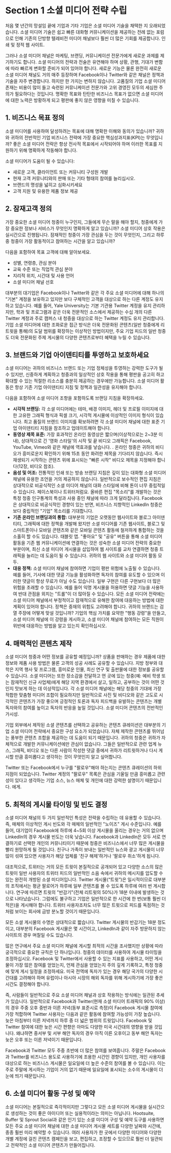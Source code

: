 # Section 1 소셜 미디어 전략 수립

처음 몇 년간의 망설임 끝에 기업과 기타 기업은 소셜 미디어 기술을 채택한 지 오래되었습니다. 소셜 미디어 기술은 쉽고 빠른 대화형 커뮤니케이션을 제공하는 전례 없는 포럼으로 인해 기존의 단방향 텔레비전 미디어 채널보다 훨씬 더 많은 기회를 제공합니다. 인쇄 및 정적 웹 사이트.

그러나 소셜 미디어 채널은 마케팅, 브랜딩, 커뮤니케이션 전문가에게 새로운 과제를 제기하기도 합니다. 소셜 미디어의 전략과 전술은 유연해야 하며 상황, 관행, 기대가 변함에 따라 빠르게 변화할 준비가 되어 있어야 합니다. 새로운 기능은 물론 완전히 새로운 소셜 미디어 채널도 거의 매주 등장하며 Facebook이나 Twitter와 같은 채널은 정책과 기술을 자주 변경합니다. 하지만 한 가지는 변하지 않습니다. 고품질의 기업 소셜 미디어 존재는 비용이 많이 들고 숙련된 커뮤니케이션 전문가와 고위 경영진 모두의 세심한 주의가 필요하다는 것입니다. 명확한 목표와 탄탄한 비즈니스 목표가 없으면 소셜 미디어에 대한 노력은 방황하게 되고 평판에 좋지 않은 영향을 미칠 수 있습니다.

## 1. 비즈니스 목표 정의

소셜 미디어를 사용하여 달성하려는 목표에 대해 명확한 이해와 동의가 있습니까? 귀하와 귀하의 전반적인 기업 비즈니스 전략에 가장 중요한 핵심성과지표(KPI)는 무엇입니까? 좋은 소셜 미디어 전략은 항상 전사적 목표에서 시작되어야 하며 이러한 목표를 지원하기 위해 명확하게 작동해야 합니다.

소셜 미디어가 도움이 될 수 있습니다:

- 새로운 고객, 클라이언트 또는 커뮤니티 구성원 개발
- 현재 고객 커뮤니티와의 판매 또는 기타 형태의 참여를 늘리십시오.
- 브랜드의 명성을 넓히고 심화시키세요
- 고객 지원 및 유용한 제품 정보 제공

## 2. 잠재고객 정의

가장 중요한 소셜 미디어 청중이 누구인지, 그들에게 무슨 말을 해야 할지, 청중에게 가장 중요한 정보나 서비스가 무엇인지 명확하게 알고 있습니까? 소셜 미디어 상호 작용은 실시간으로 진행됩니다. 잠재적인 청중이 가장 관심을 두는 것이 무엇인지, 그리고 하루 중 청중이 가장 활동적이고 참여하는 시간을 알고 있습니까?

다음을 포함하여 목표 고객에 대해 알아보세요.

- 성별, 연령층, 관심 분야
- 교육 수준 또는 직업적 관심 분야
- 지리적 위치, 시간대 및 사용 언어
- 소셜 미디어 채널 선호

대부분의 대기업은 Facebook이나 Twitter와 같은 각 주요 소셜 미디어에 대해 하나의 "기본" 계정을 보유하고 있지만 보다 구체적인 고객을 대상으로 하는 다른 계정도 유지하고 있습니다. 예를 들어, Yale University는 기본 기관용 Twitter 계정을 유지 관리하지만, 학과 및 프로그램과 같은 더욱 전문적인 소스에서 제공하는 수십 개의 다른 Twitter 계정과 주로 캠퍼스 내 청중을 대상으로 하는 Twitter 계정도 유지 관리합니다. 기업 소셜 미디어에 대한 조화로운 접근 방식은 더욱 전문화된 콘텐츠(일반 청중에게 리트윗을 통해)의 도달 범위를 확장하는 이상적인 방법이지만, 주요 기업 피드의 일반 청중도 더욱 전문화된 주제 게시물의 다양한 콘텐츠로부터 혜택을 누릴 수 있습니다.

## 3. 브랜드와 기업 아이덴티티를 투영하고 보호하세요

소셜 미디어는 귀하의 비즈니스 브랜드 또는 기업 정체성을 투영하는 강력한 도구가 될 수 있지만, 신중하게 계획하고 청중과의 일상적인 상호 작용을 통해 평판을 공고히 하고 확대할 수 있는 적절한 리소스를 충분히 제공하는 경우에만 가능합니다. 소셜 미디어 활동은 항상 기존 기업 아이덴티티 지침 및 정책과 일관성을 유지해야 합니다.

다음을 포함하여 소셜 미디어 조항을 포함하도록 브랜딩 지침을 확장하세요.

- **시각적 브랜딩:** 각 소셜 미디어에는 테마, 배경 이미지, 헤더 및 프로필 이미지에 대한 고유한 그래픽 형식과 픽셀 크기, 시각적 게시물에 이상적인 이미지 형식이 있습니다. 최고 품질의 브랜드 이미지를 확보하려면 각 소셜 미디어 채널에 대한 표준 기업 아이덴티티 지침을 참조하고 업데이트해야 합니다.
- **동영상 제목 표준:** 가장 효과적인 온라인 동영상은 짧으며(이상적으로는 2~3분 이내), 상대적으로 긴 '영화 스타일'의 시작 및 끝 비디오 그래픽은 Facebook, YouTube, Vimeo와 같은 채널에 역효과를 낳습니다. . 온라인 청중은 귀하의 비디오가 흥미로운지 확인하기 위해 15초 동안 화려한 제목을 기다리지 않습니다. 즉시 재생되기 시작하는 콘텐츠 위에 표시되는 "빠른 시작" 비디오 제목을 지정해야 합니다(12장, 비디오 참조).
- **음성 및 어조:** 전통적인 인쇄 또는 방송 브랜딩 지침은 깊이 있는 대화형 소셜 미디어 채널에 유용한 조언을 거의 제공하지 않습니다. 일반적으로 보수적인 편집 지침은 상대적으로 비공식적인 소셜 미디어 채널의 대화 스타일에 비해 톤이 너무 중립적일 수 있습니다. 페이스북이나 트위터처럼요. 올바른 편집 "목소리"를 개발하는 것은 특정 청중 인구통계의 특성과 사용 중인 채널에 따라 크게 달라집니다. Facebook은 상대적으로 비공식적인 경향이 있는 반면, 비즈니스 지향적인 LinkedIn 청중은 보다 중립적인 "기업" 목소리를 기대합니다.
- **기존 온라인 브랜딩과의 통합:** 대부분의 기업은 오랫동안 웹사이트와 블로그 아이덴티티, 그래픽에 대한 정책을 개발해 왔지만 소셜 미디어를 기존 웹사이트, 블로그 및 스마트폰이나 모바일 콘텐츠와 같은 모바일 콘텐츠 활동에 철저하게 통합하는 것을 소홀히 할 수도 있습니다. 태블릿 앱. "좋아요" 및 "공유" 버튼을 통해 소셜 미디어 활동을 기존 웹 커뮤니케이션에 연결하는 것은 성숙한 소셜 미디어 전략의 중요한 부분이며, 최신 소셜 미디어 게시물을 삽입하여 웹 사이트를 교차 연결하면 청중 트래픽을 늘리는 데 도움이 될 수 있습니다. 귀하의 웹 사이트와 소셜 미디어 활동 모두.
- **대응 정책:** 소셜 미디어 채널에 참여하면 기업이 평판 위험에 노출될 수 있습니다. 예를 들어, 기사에 대한 댓글 기능을 활성화하면 독자의 참여를 유도할 수 있으며 이러한 댓글이 항상 무료가 아닐 수도 있습니다. 일부 구현은 다른 구현보다 더 많은 위험을 초래할 수 있습니다. 예를 들어 익명 게시물을 허용하면 댓글 기능을 사용하여 반대 관점을 외치는 "트롤"이 더 많아질 수 있습니다. 모든 소셜 미디어 전략에는 소셜 미디어 채널에서 부정적이고 잠재적으로 유해한 참여에 대응하는 방법에 대한 계획이 있어야 합니다. 정책은 중재의 위험도 고려해야 합니다. 귀하의 브랜드는 검열 주장에 어떻게 맞설 것입니까? 기업의 핵심 가치를 요약한 "행동 강령"을 만들고, 소셜 미디어 채널에 이 강령을 게시하고, 소셜 미디어 채널에 참여하는 모든 직원이 위반에 대응하는 방법을 알고 있는지 확인하십시오.

## 4. 매력적인 콘텐츠 제작

소셜 미디어 청중과 어떤 정보를 공유할 예정입니까? 상품을 판매하는 경우 제품에 대한 정보와 제품 사용 방법은 물론 고객의 성공 사례도 공유할 수 있습니다. 지방 정부와 대학은 지역 행사 및 프로그램, 흥미로운 인물, 최신 연구 및 출판물에 대한 정보를 공유할 수 있습니다. 소셜 미디어는 또한 장소감을 전달하고 먼 곳에 있는 청중(예: 예비 학생 또는 잠재적인 신규 사업체)에게 해당 지역 환경에서 살고, 일하고, 공부하는 것이 어떤 것인지 맛보게 하는 데 이상적입니다. 각 소셜 미디어 채널에는 해당 청중의 기대에 가장 적합한 맞춤형 미디어 조합이 필요하지만 일반적으로 사진 및 비디오와 같은 고도로 시각적인 콘텐츠가 가장 좋으며 긍정적인 토론과 독자 피드백을 유발하는 콘텐츠는 개별 독자와의 참여를 높이고 독자의 반응을 높일 것입니다. 소셜 미디어 콘텐츠의 전반적인 가시성.

기업 외부에서 제작된 소셜 콘텐츠를 선택하고 공유하는 콘텐츠 큐레이션은 대부분의 기업 소셜 미디어 전략에서 중요한 구성 요소가 되었습니다. 자체 제작한 콘텐츠를 뛰어넘는 풍부한 콘텐츠 조합을 제공하는 데 도움이 되기 때문입니다. 귀하의 청중은 귀하가 자체적으로 개발한 커뮤니케이션에만 관심이 없습니다. 그들은 일반적으로 관련 업계 뉴스, 그래픽, 비디오 또는 다른 사람이 작성한 댓글 중에서 귀하가 리트윗하거나 다시 게시할 만큼 흥미롭다고 생각하는 것이 무엇인지 알고 싶어합니다.

Twitter 또는 Facebook에서 누구를 "팔로우"해야 하는지는 콘텐츠 큐레이션의 하위 지점이 되었습니다. Twitter 계정의 "팔로우" 목록은 관심을 기울일 만큼 흥미롭고 관련성이 있다고 생각하는 기업 소스, 뉴스 매체 및 개인에 대한 강력한 설명이기 때문입니다. 에게.

## 5. 최적의 게시물 타이밍 및 빈도 결정

소셜 미디어 채널의 두 가지 일반적인 특성은 전략을 수립하는 데 유용할 수 있습니다. 즉, 매체의 이상적인 게시 빈도와 각 매체의 일반적인 "노이즈" 게시 수준입니다. 예를 들어, 대기업이 Facebook에 하루에 4~5회 이상 게시물을 올리는 경우는 거의 없으며 LinkedIn의 경우 게시물 빈도는 더욱 낮습니다. Facebook과 LinkedIn은 모두 서로 연결하기로 선택한 개인의 커뮤니티이기 때문에 청중은 비즈니스에서 너무 많은 게시물을 빨리 원망하게 될 것입니다. 친구나 가족이 보내는 일반적인 뉴스와 광고 게시물이 너무 많이 섞여 있으면 사용자가 해당 업체를 '친구 해제'하거나 '팔로우 취소'하게 됩니다.

대조적으로, 트위터는 거의 모든 트윗이 본질적으로 공개되어 있고 다양한 소스의 많은 트윗이 일반 사용자의 트위터 피드의 일반적인 소음 속에서 귀하의 메시지를 압도할 수 있는 완전히 개방된 소셜 미디어입니다. Twitter 게시물(“트윗”)은 일시적이므로 대부분의 조직에서는 평균 팔로어가 하루에 일부 콘텐츠를 볼 수 있도록 하루에 여러 번 게시합니다. 연구에 따르면 트윗의 "반감기"(전체 리트윗의 50%)가 18분 이내에 발생하는 것으로 나타났습니다. 그럼에도 불구하고 기업은 일반적으로 한 시간에 한 번(보통 훨씬 더 적은)을 게시해야 합니다. 트위터 사용자조차도 너무 많은 트윗으로 피드를 독점하는 것처럼 보이는 회사에 금방 분노할 것이기 때문입니다.

모든 소셜 게시물의 수명은 상대적으로 짧습니다. Twitter 게시물의 반감기는 18분 정도이고, 대부분의 Facebook 게시물은 몇 시간이고, LinkedIn과 같이 자주 방문하지 않는 사이트의 경우 며칠일 수도 있습니다.

많은 연구에서 주요 소셜 미디어 채널에 게시할 최적의 시간을 조사했지만 상황에 따라 궁극적으로 중요한 규칙은 단 하나입니다. 청중의 데이터를 사용하여 게시물 타이밍을 조정하십시오. Facebook 및 Twitter에서 사용할 수 있는 지표를 사용하고, 어떤 게시물이 가장 많은 참여를 얻었는지, 언제 관심을 얻었는지 주의 깊게 기록하고, 특정 청중에 맞게 게시 일정을 조정하세요. 미국 전역에 독자가 있는 경우 해당 국가의 다양한 시간대를 고려해야 하며 유럽이나 아시아 시장의 해외 독자를 위해 게시하기에 가장 좋은 시간도 결정해야 합니다.

즉, 사람들이 일반적으로 주요 소셜 미디어 채널과 상호 작용하는 방식에는 일관된 추세가 있습니다. 일반적으로 Facebook과 Twitter(현재 소셜 미디어 트래픽의 90% 이상)의 경우 주중 오후 중반과 이른 저녁(동부 표준시로 측정)이 Facebook 게시물 참여에 가장 적합하며 Twitter 사용자는 다음과 같은 활동에 참여할 가능성이 가장 높습니다. 늦은 아침부터 이른 저녁까지 하루 중 더 넓은 범위의 트윗입니다. Facebook 및 Twitter 참여에 대한 늦은 시간 편향은 아마도 다양한 미국 시간대의 영향을 받을 것입니다. 왜냐하면 중서부 및 서부 해안 독자의 경우 아직 이른 오후이고 동부 해안 독자는 늦은 오후 또는 이른 저녁이기 때문입니다.

Facebook과 Twitter 모두 주중 초반에 더 많은 참여를 보여줍니다. 주말은 Facebook과 Twitter를 비즈니스 용도로 사용하기에 조용한 시간인 경향이 있지만, 개인 사용자를 대상으로 하는 비즈니스 게시물은 일요일에 더 높은 수준의 참여를 볼 수 있습니다. 이는 주로 주말에 게시하는 기업이 거의 없기 때문에 일요일에 표시되는 소수의 게시물이 더 눈에 띄기 때문입니다.

## 6. 소셜 미디어 활동 구성 및 예약

소셜 미디어는 본질적으로 즉각적이지만 그렇다고 모든 소셜 미디어 게시물을 실시간으로 생성하는 것이 좋은 아이디어 또는 실용적이라는 의미는 아닙니다. Hootsuite, Buffer 및 Sprout Social과 같은 인기 있는 소셜 미디어 구성 및 예약 도구를 사용하면 모든 주요 소셜 미디어 채널에 대한 소셜 미디어 게시물 세트를 다양한 날짜와 시간에, 종종 훨씬 미리 예약할 수 있습니다. 여러 사용자가 한 곳에서 다양한 미디어와 다양한 개별 계정에 걸친 콘텐츠 캠페인을 보고, 편집하고, 조정할 수 있으므로 훨씬 더 일관되고 전략적인 소셜 미디어 콘텐츠가 만들어집니다.
